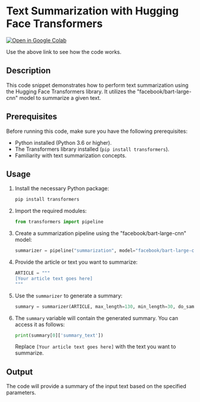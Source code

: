 
# Text Summarization with Hugging Face Transformers

[![Open in Google Colab](https://colab.research.google.com/assets/colab-badge.svg)](https://colab.research.google.com/drive/1ScT5B-DI1C01zxFGSSY6YHF62xVIWEv2?authuser=1#scrollTo=ZSB2BDs43RIx)

Use the above link to see how the code works.

## Description

This code snippet demonstrates how to perform text summarization using the Hugging Face Transformers library. It utilizes the "facebook/bart-large-cnn" model to summarize a given text.

## Prerequisites

Before running this code, make sure you have the following prerequisites:

- Python installed (Python 3.6 or higher).
- The Transformers library installed (`pip install transformers`).
- Familiarity with text summarization concepts.

## Usage

1. Install the necessary Python package:

   ```bash
   pip install transformers
   ```

2. Import the required modules:

   ```python
   from transformers import pipeline
   ```

3. Create a summarization pipeline using the "facebook/bart-large-cnn" model:

   ```python
   summarizer = pipeline("summarization", model="facebook/bart-large-cnn")
   ```

4. Provide the article or text you want to summarize:

   ```python
   ARTICLE = """
   [Your article text goes here]
   """
   ```

5. Use the `summarizer` to generate a summary:

   ```python
   summary = summarizer(ARTICLE, max_length=130, min_length=30, do_sample=False)
   ```

6. The `summary` variable will contain the generated summary. You can access it as follows:

   ```python
   print(summary[0]['summary_text'])
   ```

   Replace `[Your article text goes here]` with the text you want to summarize.

## Output

The code will provide a summary of the input text based on the specified parameters.
